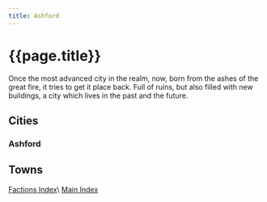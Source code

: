 ```yaml
---
title: Ashford
---
```

# {{page.title}}
Once the most advanced city in the realm, now, born from the ashes of the great fire, it tries to get it place back. Full of ruins, but also filled with new buildings, a city which lives in the past and the future.

## Cities
### Ashford

## Towns

[Factions Index](../Summary)\\
[Main Index](../../index)